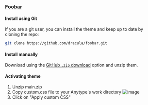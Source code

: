 ### [Foobar](https://foobar.com)

#### Install using Git

If you are a git user, you can install the theme and keep up to date by cloning the repo:

```bash
git clone https://github.com/dracula/foobar.git
```

#### Install manually

Download using the [GitHub `.zip` download](https://github.com/dracula/anytype/archive/main.zip) option and unzip them.

#### Activating theme

1. Unzip main.zip
2. Copy custom.css file to your Anytype's work directory
   ![image](https://github.com/user-attachments/assets/b22c6533-ae58-46ef-a686-887005073f28)
3. Click on "Apply custom CSS"
